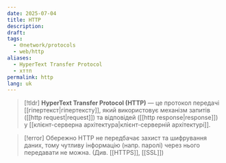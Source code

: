 ```yaml
---
date: 2025-07-04
title: HTTP
description: 
draft: 
tags:
  - 🌐network/protocols
  - web/http
aliases:
  - HyperText Transfer Protocol
  - хттп
permalink: http
lang: uk
---
```


> [!tldr]
> **HyperText Transfer Protocol (HTTP)** — це протокол передачі [[гіпертекст|гіпертексту]], який використовує механізм запитів ([[http request|request]]) та відповідей ([[http response|response]]) у [[клієнт-серверна архітектура|клієнт-серверній архітектурі]].

> [!error] Обережно
>  HTTP не передбачає захист та шифрування даних, тому чутливу інформацію (напр. паролі) через нього передавати не можна. (Див. [[HTTPS]], [[SSL]])
